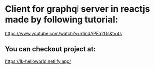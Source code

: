 # Client for graphql server in reactjs made by following tutorial:
https://www.youtube.com/watch?v=n1mdAPFq2Os&t=4s

## You can checkout project at: 
https://lk-helloworld.netlify.app/
